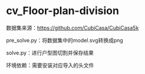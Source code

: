 # cv_Floor-plan-division

数据集来源：https://github.com/CubiCasa/CubiCasa5k

pre_solve.py：将数据集中的model.svg转换成png

solve.py：进行户型图切割并保存结果

环境依赖：需要安装对应导入的头文件
